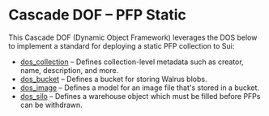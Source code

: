# Cascade DOF – PFP Static

This Cascade DOF (Dynamic Object Framework) leverages the DOS below to implement a standard for deploying a static PFP collection to Sui:

* [dos_collection](https://github.com/CascadeFoundation/dos_collection) – Defines collection-level metadata such as creator, name, description, and more.
* [dos_bucket](https://github.com/CascadeFoundation/dos_bucket) – Defines a bucket for storing Walrus blobs.
* [dos_image](https://github.com/CascadeFoundation/dos_image) – Defines a model for an image file that's stored in a bucket.
* [dos_silo](https://github.com/CascadeFoundation/dos_silo) – Defines a warehouse object which must be filled before PFPs can be withdrawn.